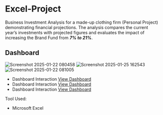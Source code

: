 # Excel-Project
Business Investment Analysis for a made-up clothing firm (Personal Project) demonstrating financial projections. The analysis compares the current year’s investments with projected figures and evaluates the impact of increasing the Brand Fund from ***7% to 21%***. 
## Dashboard 
![Screenshot 2025-01-22 080458](https://github.com/user-attachments/assets/4ca689bd-9b70-46b0-b831-e39b5ea4faaf)
![Screenshot 2025-01-25 162543](https://github.com/user-attachments/assets/791239e2-6827-40e7-bc82-b9d43134dff2)
![Screenshot 2025-01-22 081005](https://github.com/user-attachments/assets/045c598f-76c7-45c2-a68d-3ece3d5c702c)
- Dashboard Interaction <a href="https://github.com/thuynh13197/Excel-Projects---TH-/blob/main/Screenshot%202025-01-22%20080458.png">View Dashboard</a>
- Dashboard Interaction <a href="https://github.com/thuynh13197/Excel-Projects---TH-/blob/main/Screenshot%202025-01-22%20081005.png">View Dashboard</a>
- Dashboard Interaction <a href="https://github.com/thuynh13197/Excel-Projects---TH-/blob/main/Screenshot%202025-01-25%20162543.png">View Dashboard</a> 


Tool Used: 
- Microsoft Excel
